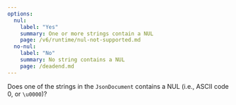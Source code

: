 ```yaml
---
options:
  nul:
    label: "Yes"
    summary: One or more strings contain a NUL
    page: /v6/runtime/nul-not-supported.md
  no-nul:
    label: "No"
    summary: No string contains a NUL
    page: /deadend.md
---
```


Does one of the strings in the `JsonDocument` contains a NUL (i.e.,  ASCII code 0, or `\u0000`)?
